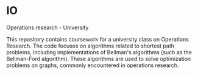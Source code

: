 # IO
Operations research - University

This repository contains coursework for a university class on Operations Research. The code focuses on algorithms related to shortest path problems, including implementations of Bellman's algorithms (such as the Bellman-Ford algorithm). These algorithms are used to solve optimization problems on graphs, commonly encountered in operations research.

